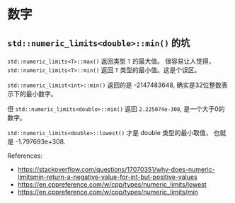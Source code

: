 # 数字

## `std::numeric_limits<double>::min()` 的坑
`std::numeric_limits<T>::max()` 返回类型 `T` 的最大值。 很容易让人觉得， `std::numeric_limits<T>::min()` 返回 `T` 类型的最小值。这是个误区。

`std::numeric_limist<int>::min()` 返回的是 -2147483648, 确实是32位整数表示下的最小数字。

但 `std::numeric_limits<double>::min()` 返回 `2.225074e-308`, 是一个大于0的数字。

`std::numeric_limits<double>::lowest()` 才是 double 类型的最小取值， 也就是 -1.797693e+308.

References:
- https://stackoverflow.com/questions/17070351/why-does-numeric-limitsmin-return-a-negative-value-for-int-but-positive-values
- https://en.cppreference.com/w/cpp/types/numeric_limits/lowest
- https://en.cppreference.com/w/cpp/types/numeric_limits/min